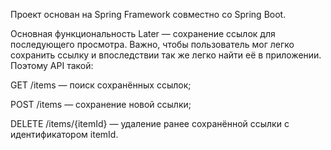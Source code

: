 Проект основан на Spring Framework совместно со Spring Boot. 

Основная функциональность Later — сохранение ссылок для последующего просмотра. Важно, чтобы пользователь мог легко сохранить ссылку и впоследствии так же легко найти её в приложении. Поэтому API такой:

GET /items — поиск сохранённых ссылок;

POST /items — сохранение новой ссылки;

DELETE /items/{itemId} — удаление ранее сохранённой ссылки с идентификатором itemId.
